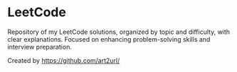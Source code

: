 # LeetCode

Repository of my LeetCode solutions, organized by topic and difficulty, with clear explanations. Focused on enhancing problem-solving skills and interview preparation.

Created by https://github.com/art2url/
